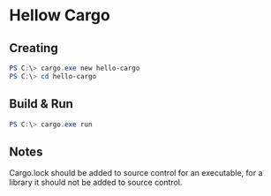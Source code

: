 # Hellow Cargo

## Creating

```powershell
PS C:\> cargo.exe new hello-cargo
PS C:\> cd hello-cargo
```

## Build & Run

```powershell
PS C:\> cargo.exe run
```

## Notes

Cargo.lock should be added to source control for an executable, for a library it should not be added to source control.